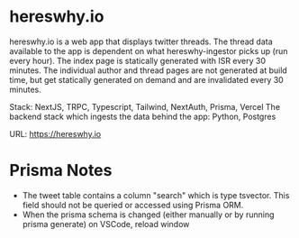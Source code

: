 # hereswhy.io
hereswhy.io is a web app that displays twitter threads. The thread data available to the app is dependent on what hereswhy-ingestor picks up
(run every hour). The index page is statically generated with ISR every 30 minutes. The individual author and thread pages are not generated at build time,
but get statically generated on demand and are invalidated every 30 minutes.

Stack: NextJS, TRPC, Typescript, Tailwind, NextAuth, Prisma, Vercel
The backend stack which ingests the data behind the app: Python, Postgres

URL:
https://hereswhy.io


# Prisma Notes
- The tweet table contains a column "search" which is type tsvector. This field should not be queried or accessed using Prisma ORM.
- When the prisma schema is changed (either manually or by running prisma generate) on VSCode, reload window 
